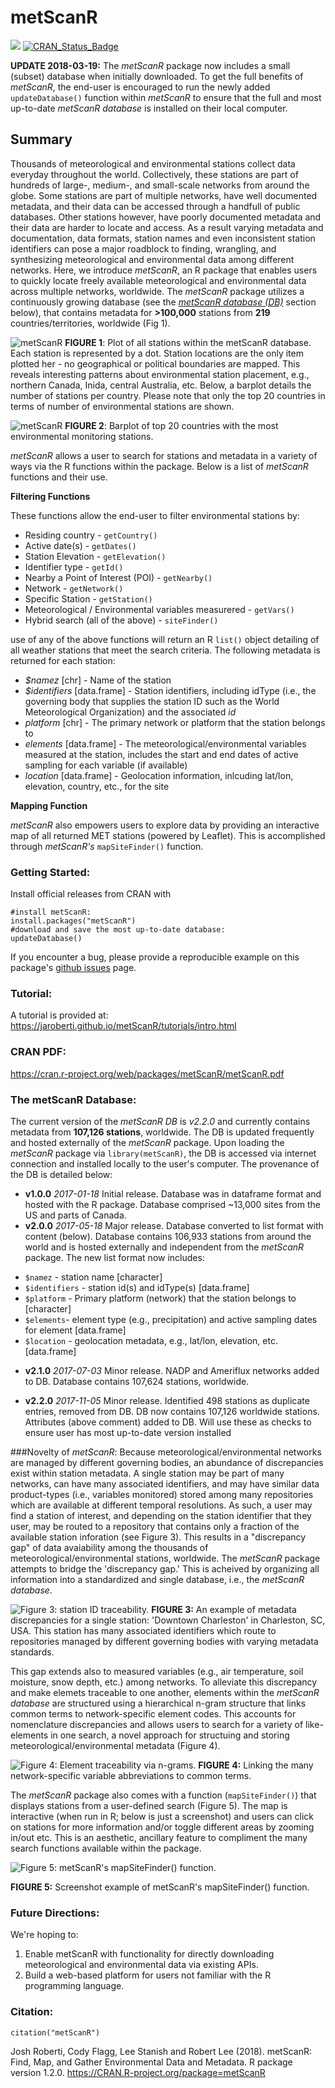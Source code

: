 # metScanR

[![](http://cranlogs.r-pkg.org/badges/metScanR)](https://cran.rstudio.com/web/packages/metScanR/index.html) 
[![CRAN_Status_Badge](http://www.r-pkg.org/badges/version/metScanR)](http://cran.r-project.org/package=metScanR)


**UPDATE 2018-03-19:** The *metScanR* package now includes a small (subset) database when initially downloaded.  To get the full benefits of *metScanR*, the end-user is encouraged to run the newly added `updateDatabase()` function within *metScanR* to ensure that the full and most up-to-date *metScanR database* is installed on their local computer.  


## Summary 

Thousands of meteorological and environmental stations collect data everyday throughout the world. Collectively, these stations are part of hundreds of large-, medium-, and small-scale networks from around the globe.  Some stations are part of multiple networks, have well documented metadata, and their data can be accessed through a handfull of public databases.  Other stations however, have poorly documented metadata and their data are harder to locate and access. As a result varying metadata and documentation, data formats, station names and even inconsistent station identifiers can pose a major roadblock to finding, wrangling, and synthesizing meteorological and environmental data among different networks.  Here, we introduce *metScanR*, an R package that enables users to quickly locate freely available meteorological and environmental data across multiple networks, worldwide. The *metScanR* package utilizes a continuously growing database (see the [*metScanR database (DB)*](#refDatabase) section below), that contains metadata for **>100,000** stations from **219** countries/territories, worldwide (Fig 1). 

![metScanR](AMS2018/allStations.png "Figure 1: All Stations within the metScanR database.")
**FIGURE 1**: Plot of all stations within the metScanR database.  Each station is represented by a dot. Station locations are the only item plotted her - no geographical or political boundaries are mapped.  This reveals interesting patterns about environmental station placement, e.g., northern Canada, Inida, central Australia, etc.  Below, a barplot details the number of stations per country.  Please note that only the top 20 countries in terms of number of environmental stations are shown.

![metScanR](AMS2018/stationsByCountry.png "Figure 2: Barplot of top 20 countries with the most environmental monitoring stations.")
**FIGURE 2**: Barplot of top 20 countries with the most environmental monitoring stations.

*metScanR* allows a user to search for stations and metadata in a variety of ways via the R functions within the package.  Below is a list of *metScanR* functions and their use.

**Filtering Functions**

These functions allow the end-user to filter environmental stations by:

* Residing country - `getCountry()` 
* Active date(s) - `getDates()`  
* Station Elevation - `getElevation()`
* Identifier type - `getId()`
* Nearby a Point of Interest (POI) - `getNearby()` 
* Network - `getNetwork()`
* Specific Station - `getStation()`  
* Meteorological / Environmental variables measurered - `getVars()`
* Hybrid search (all of the above) - `siteFinder()`

use of any of the above functions will return an R `list()` object detailing of all weather stations that meet the search criteria.  The following metadata is returned for each station:

* *$namez* [chr] - Name of the station 
* *$identifiers* [data.frame] - Station identifiers, including idType (i.e., the governing body that supplies the station ID such as the World Meteorological Organization) and the associated *id* 
* *platform* [chr] - The primary network or platform that the station belongs to
* *elements* [data.frame] - The meteorological/environmental variables measured at the station, includes the start and end dates of active sampling for each variable (if available)
* *location* [data.frame] - Geolocation information, inlcuding lat/lon, elevation, country, etc., for the site 

**Mapping Function**

*metScanR* also empowers users to explore data by providing an interactive map of all returned MET stations (powered by Leaflet). This is accomplished through *metScanR's* `mapSiteFinder()` function.

### Getting Started:

Install official releases from CRAN with 

```
#install metScanR:
install.packages("metScanR")
#download and save the most up-to-date database:
updateDatabase()

```
If you encounter a bug, please provide a reproducible example on this package's [github issues](https://github.com/jaroberti/metScanR/issues) page. 

### Tutorial:

A tutorial is provided at: https://jaroberti.github.io/metScanR/tutorials/intro.html

### CRAN PDF: 
https://cran.r-project.org/web/packages/metScanR/metScanR.pdf

### The metScanR Database: <a id="refDatabase"></a>

The current version of the *metScanR DB* is *v2.2.0* and currently contains metadata from **107,126 stations**, worldwide. The DB is updated frequently and hosted externally of the *metScanR* package.  Upon loading the *metScanR* package via `library(metScanR)`, the DB is accessed via internet connection and installed locally to the user's computer.  The provenance of the DB is detailed below:

* **v1.0.0**  *2017-01-18* Initial release.  Database was in dataframe format and hosted with the R package.  Database comprised ~13,000 sites from the US and parts of Canada.
* **v2.0.0** *2017-05-18* Major release.  Database converted to list format with content (below). Database contains 106,933 stations from around the world and is hosted externally and independent from the *metScanR* package.  The new list format now includes:

- `$namez` - station name [character]
- `$identifiers` - station id(s) and idType(s) [data.frame]
- `$platform` - Primary platform (network) that the station belongs to [character] 
- `$elements`- element type (e.g., precipitation) and active sampling dates for element [data.frame]
- `$location` - geolocation metadata, e.g., lat/lon, elevation, etc. [data.frame]

* **v2.1.0** *2017-07-03* Minor release. NADP and Ameriflux networks added to DB. Database contains 107,624 stations, worldwide.

* **v2.2.0** *2017-11-05* Minor release. Identified 498 stations as duplicate entries, removed from DB.  DB now contains 107,126 worldwide stations.  Attributes (above comment) added to DB.  Will use these as checks to ensure user has most up-to-date version installed

###Novelty of *metScanR*:
Because meteorological/environmental networks are managed by different governing bodies, an abundance of discrepancies exist within station metadata.  A single station may be part of many networks, can have many associated identifiers, and may have similar data product-types (i.e., variables monitored) stored among many repositories which are available at different temporal resolutions.  As such, a user may find a station of interest, and depending on the station identifier that they user, may be routed to a repository that contains only a fraction of the available station inforation (see Figure 3). This results in a  "discrepancy gap" of data avaiability among the thousands of meteorological/environmental stations, worldwide.  The *metScanR* package attempts to bridge the 'discrepancy gap.' This is acheived by organizing all information into a standardized and single database, i.e., the *metScanR database*.  


![](AMS2018/idTraceability.png "Figure 3: station ID traceability.")
**FIGURE 3:** An example of metadata discrepancies for a single station: 'Downtown Charleston' in Charleston, SC, USA.  This station has many associated identifiers which route to repositories managed by different governing bodies with varying metadata standards. 

This gap extends also to measured variables (e.g., air temperature, soil moisture, snow depth, etc.) among networks. To alleviate this discrepancy and make elemets traceable to one another, elements within the *metScanR database* are structured using a hierarchical n-gram structure that links common terms to network-specific element codes.  This accounts for nomenclature discrepancies and allows users to search for a variety of like-elements in one search, a novel approach for structuing and storing meteorological/environmental metadata (Figure 4).  

![](AMS2018/n-grams.png "Figure 4: Element traceability via n-grams.")
**FIGURE 4:** Linking the many network-specific variable abbreviations to common terms.  


The *metScanR* package also comes with a function (`mapSiteFinder()`) that displays stations from a user-defined search (Figure 5).  The map is interactive (when run in R; below is just a screenshot) and users can click on stations for more information and/or toggle different areas by zooming in/out etc. This is an aesthetic, ancillary feature to compliment the many search functions available within the package.

![](AMS2018/exampleMap.png "Figure 5: metScanR's mapSiteFinder() function.")

**FIGURE 5:** Screenshot example of metScanR's mapSiteFinder() function.  


### Future Directions:

We're hoping to:

1. Enable metScanR with functionality for directly downloading meteorological and environmental data via existing APIs.
2. Build a web-based platform for users not familiar with the R programming language.

### Citation:
```
citation("metScanR")
```

  Josh Roberti, Cody Flagg, Lee Stanish and Robert Lee (2018). metScanR: Find, Map, and Gather Environmental Data
  and Metadata. R package version 1.2.0. https://CRAN.R-project.org/package=metScanR

